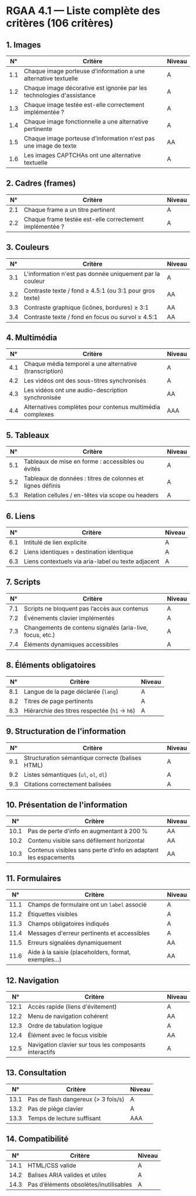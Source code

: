 # RGAA 4.1 — Liste complète des critères (106 critères)

## 1. Images

| N°  | Critère                                                                 | Niveau |
|-----|------------------------------------------------------------------------|--------|
| 1.1 | Chaque image porteuse d'information a une alternative textuelle        | A      |
| 1.2 | Chaque image décorative est ignorée par les technologies d'assistance | A      |
| 1.3 | Chaque image testée est-elle correctement implémentée ?                | A      |
| 1.4 | Chaque image fonctionnelle a une alternative pertinente                | A      |
| 1.5 | Chaque image porteuse d'information n'est pas une image de texte       | AA     |
| 1.6 | Les images CAPTCHAs ont une alternative textuelle                      | A      |

## 2. Cadres (frames)

| N°  | Critère                                                        | Niveau |
|-----|---------------------------------------------------------------|--------|
| 2.1 | Chaque frame a un titre pertinent                             | A      |
| 2.2 | Chaque frame testée est-elle correctement implémentée ?       | A      |

## 3. Couleurs

| N°  | Critère                                                                         | Niveau |
|-----|--------------------------------------------------------------------------------|--------|
| 3.1 | L'information n'est pas donnée uniquement par la couleur                      | A      |
| 3.2 | Contraste texte / fond ≥ 4.5:1 (ou 3:1 pour gros texte)                        | AA     |
| 3.3 | Contraste graphique (icônes, bordures) ≥ 3:1                                   | AA     |
| 3.4 | Contraste texte / fond en focus ou survol ≥ 4.5:1                              | AA     |

## 4. Multimédia

| N°  | Critère                                                         | Niveau |
|-----|----------------------------------------------------------------|--------|
| 4.1 | Chaque média temporel a une alternative (transcription)        | A      |
| 4.2 | Les vidéos ont des sous-titres synchronisés                    | A      |
| 4.3 | Les vidéos ont une audio-description synchronisée              | AA     |
| 4.4 | Alternatives complètes pour contenus multimédia complexes      | AAA    |

## 5. Tableaux

| N°  | Critère                                                        | Niveau |
|-----|---------------------------------------------------------------|--------|
| 5.1 | Tableaux de mise en forme : accessibles ou évités             | A      |
| 5.2 | Tableaux de données : titres de colonnes et lignes définis    | A      |
| 5.3 | Relation cellules / en-têtes via scope ou headers             | A      |

## 6. Liens

| N°  | Critère                                                      | Niveau |
|-----|-------------------------------------------------------------|--------|
| 6.1 | Intitulé de lien explicite                                   | A      |
| 6.2 | Liens identiques = destination identique                     | A      |
| 6.3 | Liens contextuels via aria-label ou texte adjacent           | A      |

## 7. Scripts

| N°  | Critère                                                      | Niveau |
|-----|-------------------------------------------------------------|--------|
| 7.1 | Scripts ne bloquent pas l’accès aux contenus                 | A      |
| 7.2 | Événements clavier implémentés                               | A      |
| 7.3 | Changements de contenu signalés (aria-live, focus, etc.)     | A      |
| 7.4 | Éléments dynamiques accessibles                              | A      |

## 8. Éléments obligatoires

| N°  | Critère                                                       | Niveau |
|-----|--------------------------------------------------------------|--------|
| 8.1 | Langue de la page déclarée (`lang`)                          | A      |
| 8.2 | Titres de page pertinents                                     | A      |
| 8.3 | Hiérarchie des titres respectée (`h1` → `h6`)                 | A      |

## 9. Structuration de l'information

| N°  | Critère                                                       | Niveau |
|-----|--------------------------------------------------------------|--------|
| 9.1 | Structuration sémantique correcte (balises HTML)             | A      |
| 9.2 | Listes sémantiques (`ul`, `ol`, `dl`)                        | A      |
| 9.3 | Citations correctement balisées                              | A      |

## 10. Présentation de l'information

| N°  | Critère                                                        | Niveau |
|-----|---------------------------------------------------------------|--------|
| 10.1 | Pas de perte d'info en augmentant à 200 %                    | AA     |
| 10.2 | Contenu visible sans défilement horizontal                   | AA     |
| 10.3 | Contenus visibles sans perte d'info en adaptant les espacements | AA     |

## 11. Formulaires

| N°  | Critère                                                      | Niveau |
|-----|-------------------------------------------------------------|--------|
| 11.1 | Champs de formulaire ont un `label` associé                | A      |
| 11.2 | Étiquettes visibles                                         | A      |
| 11.3 | Champs obligatoires indiqués                                | A      |
| 11.4 | Messages d'erreur pertinents et accessibles                 | A      |
| 11.5 | Erreurs signalées dynamiquement                             | AA     |
| 11.6 | Aide à la saisie (placeholders, format, exemples…)          | AA     |

## 12. Navigation

| N°  | Critère                                                      | Niveau |
|-----|-------------------------------------------------------------|--------|
| 12.1 | Accès rapide (liens d'évitement)                           | A      |
| 12.2 | Menu de navigation cohérent                                 | AA     |
| 12.3 | Ordre de tabulation logique                                 | A      |
| 12.4 | Élément avec le focus visible                               | AA     |
| 12.5 | Navigation clavier sur tous les composants interactifs      | A      |

## 13. Consultation

| N°  | Critère                                                      | Niveau |
|-----|-------------------------------------------------------------|--------|
| 13.1 | Pas de flash dangereux (> 3 fois/s)                        | A      |
| 13.2 | Pas de piège clavier                                        | A      |
| 13.3 | Temps de lecture suffisant                                  | AAA    |

## 14. Compatibilité

| N°  | Critère                                                      | Niveau |
|-----|-------------------------------------------------------------|--------|
| 14.1 | HTML/CSS valide                                             | A      |
| 14.2 | Balises ARIA valides et utiles                             | A      |
| 14.3 | Pas d’éléments obsolètes/inutilisables                      | A      |

